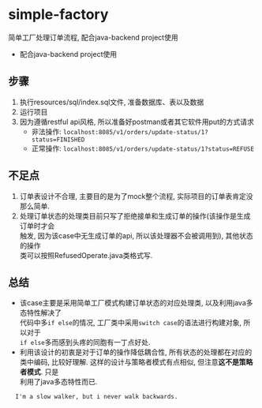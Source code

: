 # simple-factory
简单工厂处理订单流程, 配合java-backend project使用

* 配合java-backend project使用

## 步骤
  1. 执行resources/sql/index.sql文件, 准备数据库、表以及数据
  2. 运行项目
  3. 因为遵循restful api风格, 所以准备好postman或者其它软件用put的方式请求  
     * 非法操作: `localhost:8085/v1/orders/update-status/1?status=FINISHED`  
     * 正常操作: `localhost:8085/v1/orders/update-status/1?status=REFUSE`
     
## 不足点
  1. 订单表设计不合理, 主要目的是为了mock整个流程, 实际项目的订单表肯定没那么简单.
  2. 处理订单状态的处理类目前只写了拒绝接单和生成订单的操作(该操作是生成订单时才会  
     触发, 因为该case中无生成订单的api, 所以该处理器不会被调用到), 其他状态的操作  
     类可以按照RefusedOperate.java类格式写.
     
## 总结
  * 该case主要是采用简单工厂模式构建订单状态的对应处理类, 以及利用java多态特性解决了  
    代码中多`if else`的情况, 工厂类中采用`switch case`的语法进行构建对象, 所以对于  
    `if else`多而感到头疼的同胞有一丁点好处.   
  * 利用该设计的初衷是对于订单的操作降低耦合性, 所有状态的处理都在对应的类中编码, 
    比较好理解. 这样的设计与策略者模式有点相似, 但注意**这不是策略者模式**. 只是  
    利用了java多态特性而已.
    
```
  I'm a slow walker, but i never walk backwards.
```
